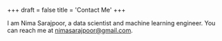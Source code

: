 +++
draft = false
title = 'Contact Me'
+++

I am Nima Sarajpoor, a data scientist and machine learning engineer. You can reach me at [nimasarajpoor@gmail.com](mailto:nimasarajpoor@gmail.com).
